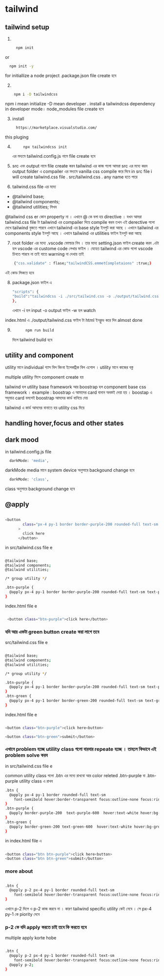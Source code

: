 # tailwind

## tailwind setup

1.

```sh
     npm init
```

or

```sh
  npm init -y
```

for initiallize a node project .package.json file create হবে

2.

```sh
    npm i -D tailwindcss
```

npm i mean initialize -D mean developer . install a tailwindcss dependency in developer mode। node_modules file create হবে

3. install

```sh
     https://marketplace.visualstudio.com/
```

this pluging

4. ```sh
        npx tailwindcss init
   ```

   এর মদ্যমে tailwind.config.js নামে file create হবে

5. src এবং output নামে file create করব
   tailwind এর কাজ গলো আমরা src এর মদ্যে করব
   output folder এ compailer এর মদ্যমে vanilla css compile করে দিবে
   in src file i will create tailwind.css file . src/tailwind.css . any name হতে পারে

6. tailwind.css file এর মদ্যে

- @tailwind base;
- @tailwind components;
- @tailwind utilities;
  লিখব

@tailwind css er কোন property না । এখানে @ কে বলা হয় directive । যখন আমরা tailwind.css file টা tailwind এর compailer দিয়ে compile করব তখন এই derective গলো দেখে tailwind বুজতে পারবে এখানে tailwind এর base style ইনপুট করা আছে । এখানে tailwind এর components style ইনপুট আছে । এখানে tailwind এর utilities ফাইল ইনপুট করা আছে

7. root folder এর মদ্যে .vscode ফোল্ডার নিব । তার মদ্যে setting.json ফাইল create করব .এটা হল vscode এর custome code লেখার ফাইল । যেহেত tailwind এর কোড গলো vscode চিনতে পারবে না তাই যাতে warning না দেখায় তাই

```sh
    {"css.validate" : flase;"tailwindCSS.emmetCompletaions" :true;}
```

এই কোড লিকতে হবে

8. package.json ফাইল এ

   ```sh
   "scripts": {
   "build":"tailwindcss -i ./src/tailwind.css -o ./output/tailwind.css -w"
   },
   ```

   এখানে -i হল input -o output ফাইল -w হল watch

index.html এ ./output/tailwind.css ফাইল টা html ইনক্লুড করে দিব
almost done

9. ```sh
         npm run build
   ```
   দিলে tailwind build হবে

## utility and component

utility মানে individual গ্যাস বিল কিংবা ইলেকট্রিক বিল এগোল । utility মানে কাজের বস্তু

multiple utility মিলে component create হয়

tailwind হল utility base framework আর boostrap হল component base css framework । example : boostrap এ আমাদের card বানান অবস্তই দেয়া হয় । boostap এ সদুমাত্র card বললেই boostrap আমদের কার্ড বানিয়ে দেয়

tailwind এ কার্ড আমদের বানাতে হয় utility css দিয়ে

## handling hover,focus and other states

## dark mood

in tailwind.config.js file

```sh
  darkMode: 'media',
```

darkMode media মানে system device অনুসারে backgound change হবে

```sh
  darkMode: 'class',
```

class অনুসারে background change হবে

## @apply

```sh

<button
        class="px-4 py-1 border border-purple-200 rounded-full text-sm text-purple-600 font-semibold hover:text-white hover:bg-purple-600 hover:border-transparent focus:outline-none focus:ring-2 dark:text-purple-600 dark:focus:ring-offset-gray-800 dark:focus:border-transparent"
      >
        click here
      </button>

```

in src/tailwind.css file e

```sh

@tailwind base;
@tailwind components;
@tailwind utilities;

/* group utility */

.btn-purple {
  @apply px-4 py-1 border border-purple-200 rounded-full text-sm text-purple-600 font-semibold hover:text-white hover:bg-purple-600 hover:border-transparent focus:outline-none focus:ring-2 dark:text-purple-600 dark:focus:ring-offset-gray-800 dark:focus:border-transparent;
}

```

index.html file e

```sh

 <button class="btn-purple">click here</button>

```

### যদি আর একটা green button create করা লাগে তবে

src/tailwind.css file e

```sh

@tailwind base;
@tailwind components;
@tailwind utilities;

/* group utility */

.btn-purple {
  @apply px-4 py-1 border border-purple-200 rounded-full text-sm text-purple-600 font-semibold hover:text-white hover:bg-purple-600 hover:border-transparent focus:outline-none focus:ring-2 dark:text-purple-600 dark:focus:ring-offset-gray-800 dark:focus:border-transparent;
}
.btn-green {
  @apply px-4 py-1 border border-green-200 rounded-full text-sm text-green-600 font-semibold hover:text-white hover:bg-green-600 hover:border-transparent focus:outline-none focus:ring-2 dark:text-green-600 dark:focus:ring-offset-gray-800 dark:focus:border-transparent;
}


```

index.html file e

```sh

<button class="btn-purple">click here<button>

<button class="btn-green">submit</button>

```

### এখানে problem হচ্ছে utility class গলো বারবার repeate হচ্ছে । তাহলে কিভাবে এই problem solve করব

in src/tailwind.css file e

common utility class গলো .btn এর মদ্যে রাখবো
আর color releted .btn-purple বা .btn-purple utility class এ রাখব

```sh
.btn {
  @apply px-4 py-1 border rounded-full text-sm
    font-semibold hover:border-transparent focus:outline-none focus:ring-2;
}
.btn-purple {
  @apply border-purple-200  text-purple-600  hover:text-white hover:bg-purple-600  dark:text-purple-600 dark:focus:ring-offset-gray-800 dark:focus:border-transparent;
}
.btn-green {
  @apply border-green-200 text-green-600  hover:text-white hover:bg-green-600  dark:text-green-600 dark:focus:ring-offset-gray-800 dark:focus:border-transparent;
}

```

in index.html file এ

```sh

<button class="btn btn-purple">click here<button>
<button class="btn btn-green">submit</button>

```

### more about

```sh

.btn {
  @apply p-2 px-4 py-1 border rounded-full text-sm
    font-semibold hover:border-transparent focus:outline-none focus:ring-2;
}

```

এখানে p-2 দিলে ও p-2 কাজ করবে না । কারণ tailwind specific utility কেই নেবে । সে px-4 py-1 কে piority দেবে

### p-2 কে যদি apply করতে চাই তবে কি করতে হবে

multiple apply korte hobe

```sh

.btn {
  @apply p-2 px-4 py-1 border rounded-full text-sm
    font-semibold hover:border-transparent focus:outline-none focus:ring-2;
  @apply p-2;
}

```
